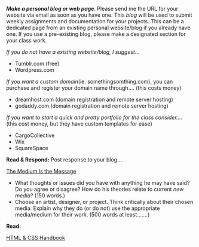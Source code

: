 
**_Make a personal blog or web page_**. Please send me the URL for your website via email as soon as you have one.  This _blog_ will be used to submit weekly assignments and documentation for your projects. This can be a dedicated page from an existing personal website/blog if you already have one. If you use a pre-existing blog, please make a designated section for your class work.

_If you do not have a existing website/blog, I suggest…_
* Tumblr.com (free)
* Wordpress.com
  
_If you want a custom domain_(ie. somethingsomthing.com), you can purchase and register your domain name through…. (this costs money)
* dreamhost.com (domain registration and remote server hosting)
* godaddy.com (domain registration and remote server hosting)

_If you want to start a quick and pretty portfolio for the class consider…._ (this cost money, but they have custom templates for ease)
* CargoCollective
* Wix
* SquareSpace
  
**Read & Respond:** Post response to your blog....

[The Medium Is the Message](http://www.chesterdols.com/wp-content/uploads/2018/09/mediummessage_mcluhan.pdf)

* What thoughts or issues did you have with anything he may have said?  Do you agree or disagree? How do his theories relate to current _new media_? (150 words.)
* Choose an artist, designer, or project.  Think critically about their chosen media.  Explain why they do (or do not) use the appropriate media/medium for their work.    (500 words at least…….)

**Read:**

[HTML & CSS Handbook](http://www.wufai.edu.tw/%E7%B6%B2%E9%A0%81%E6%8A%80%E8%A1%93%E4%B8%AD%E5%BF%83/datasheet/HTML%20and%20CSS%20design%20and%20build%20websites.pdf)


